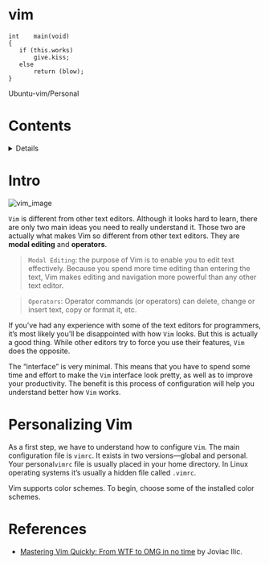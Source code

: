 # vim

 ```
 int	main(void)
 {
	if (this.works)
		give.kiss;
	else
		return (blow);
 }
 ```


Ubuntu-vim/Personal 

# Contents
 <details>

 1. [Intro](https://github.com/mlanca-c/vim#intro)
 2. [Personalizing Vim](https://github.com/mlanca-c/vim#Personalizing-Vim)
 9. [References](https://github.com/mlanca-c/vim#references)

 </details>

# Intro

 ![vim_image](https://external-content.duckduckgo.com/iu/?u=https%3A%2F%2Fseeklogo.com%2Fimages%2FV%2Fvim-logo-A3E02B1F74-seeklogo.com.png&f=1&nofb=1)

 ```Vim``` is different from other text editors. Although it looks hard to learn, there are only two main ideas you need to really understand it. Those two are actually what makes Vim so different from other text editors. They are **modal editing** and **operators**.

 > ```Modal Editing```: the purpose of Vim is to enable you to edit text effectively. Because you spend more time editing than entering the text, Vim makes editing and navigation more powerful than any other text editor.

 > ```Operators```: Operator commands (or operators) can delete, change or insert text, copy or format it, etc.

 If you’ve had any experience with some of the text editors for programmers, it’s most likely you’ll be disappointed with how ```Vim``` looks. But this is actually a good thing. While other editors try to force you use their features, ```Vim``` does the opposite.

 The “interface” is very minimal. This means that you have to spend some time and effort to make the ```Vim``` interface look pretty, as well as to improve your productivity. The benefit is this process of configuration will help you understand better how ```Vim``` works.

# Personalizing Vim

 As a first step, we have to understand how to configure ```Vim```. The main configuration file is ```vimrc```. It exists in two versions—global and personal. Your personal```vimrc``` file is usually placed in your home directory. In Linux operating systems it’s usually a hidden file called ```.vimrc```. 

 Vim supports color schemes. To begin, choose some of the installed color schemes.

# References

 * [Mastering Vim Quickly: From WTF to OMG in no time](https://www.amazon.com/Mastering-Vim-Quickly-WTF-time/dp/1983325740) by Joviac Ilic.
